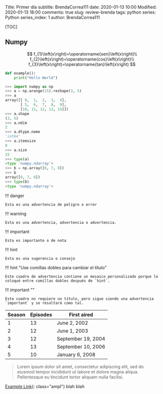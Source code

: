 Title: Primer día 
subtitle: BrendaCorrea111
date: 2020-01-13 10:00
Modified: 2020-01-13 18:00
comments: true
slug: review-brenda
tags: python
series: Python
series_index: 1
author: BrendaCorrea111

<!-- PELICAN_BEGIN_SUMMARY -->
[TOC]

## Numpy

$$
f_{1}\left(x\right)=\operatorname{sen}\left(x\right)\\
f_{2}\left(x\right)=\operatorname{cos}\left(x\right)\\
f_{3}\left(x\right)=\operatorname{tan}\left(x\right)
$$

```python
def example():
    print("Hello World")
```


```python
>>> import numpy as np
>>> a = np.arange(15).reshape(3, 5)
>>> a
array([[ 0,  1,  2,  3,  4],
       [ 5,  6,  7,  8,  9],
       [10, 11, 12, 13, 14]])
>>> a.shape
(3, 5)
>>> a.ndim
2
>>> a.dtype.name
'int64'
>>> a.itemsize
8
>>> a.size
15
>>> type(a)
<type 'numpy.ndarray'>
>>> b = np.array([6, 7, 8])
>>> b
array([6, 7, 8])
>>> type(b)
<type 'numpy.ndarray'>
```

!!! danger

    Esta es una advertencia de peligro o error

!!! warning

    Esta es una advertencia, advertencia o advertencia.

!!! important

    Esta es importante o de nota

!!! hint

    Esta es una sugerencia o consejo

!!! hint "Use comillas dobles para cambiar el título"

    Este cuadro de advertencia contiene un mosaico personalizado porque lo coloqué entre comillas dobles después de `hint`.

!!! important ""

    Este cuadro no requiere un título, pero sigue siendo una advertencia `important` y se resaltará como tal.


| Season | Episodes | First aired        |
| ------ | -------- | ------------------ |
| 1      | 13       | June 2, 2002       |
| 2      | 12       | June 1, 2003       |
| 3      | 12       | September 19, 2004 |
| 4      | 13       | September 10, 2006 |
| 5      | 10       | January 6, 2008    |

> Lorem ipsum dolor sit amet, consectetur adipiscing elit, sed do eiusmod tempor incididunt ut labore et dolore magna aliqua. Pellentesque eu tincidunt tortor aliquam nulla facilisi.

[Example Link](https://www.mozilla.org/){: class="ampl"} blah blah

<!-- PELICAN_END_SUMMARY -->